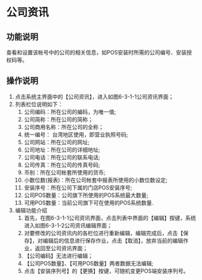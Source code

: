 # 公司资讯

## 功能说明

查看和设置该帐号中的公司的相关信息，如POS安装时所需的公司编号、安装授权码等。

## 操作说明

1.	点击系统主界面中的【公司资讯】，进入如图6-3-1-1公司资讯界面；
2.	列表栏位说明如下：
    1. 公司编码：所在公司的编码，为唯一值;
    2. 公司简称：所在公司的简称；
    3. 公司商用名称：所在公司的全称；
    4. 统一编号： 台湾地区使用，即营业执照号码;
    5. 公司网站：所在公司的网址;
    6. 公司地址：所在公司的详细地址;
    7. 公司电话：所在公司的联系电话;
    8. 公司传真：所在公司的传真号码;
    9. 币别：所在公司帐套所使用的货币;
    10. 小数位数(报表)：所在公司帐套中报表所使用的小数位数设定;
    11. 安装序号：所在公司下属的门店POS安装序号;
    12. 公司POS数量：公司旗下所使用的POS系统最大数量;
    13. 可用POS数量：当前公司旗下可在使用的POS系统数量.
3.	编辑功能介绍
    1. 首先，在图6-3-1-1公司资讯界面，点击列表中界面的【编辑】按键，系统进入如图6-3-1-2公司资讯编辑界面；
    2. 对要修改的公司资讯内的各栏位进行重新编辑，编辑完成后，点击【保存】，对编辑后的信息进行保存作业，点击【取消】，放弃当前的编辑作业，返回至公司资讯界面；
    3. 【公司编码】无法进行编辑；
    4. 【公司POS数量】、【可用POS数量】两者数据无法编辑;
    5. 点击【安装序列号】的【更换】按键，可随机变更POS端安装序列号。
